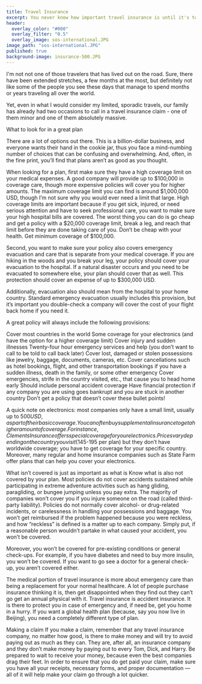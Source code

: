 ```yaml
---
title: Travel Insurance
excerpt: You never know how important travel insurance is until it's too late.
header:
  overlay_color: "#000"
  overlay_filter: "0.5"
  overlay_image: sos-international.JPG
image_path: "sos-international.JPG"
published: true
background-image: insurance-500.JPG
---
```


I'm not not one of those travelers that has lived out on the road.  Sure, there have been extended stretches, a few months at the most, but definitely not like some of the people you see these days that manage to spend months or years traveling all over the world.

Yet, even in what I would consider my limited, sporadic travels, our family has already had two occasions to call in a travel insurance claim - one of them minor and one of them absolutely massive.  

What to look for in a great plan

There are a lot of options out there. This is a billion-dollar business, and everyone wants their hand in the cookie jar, thus you face a mind-numbing number of choices that can be confusing and overwhelming. And, often, in the fine print, you’ll find that plans aren’t as good as you thought.

When looking for a plan, first make sure they have a high coverage limit on your medical expenses. A good company will provide up to $100,000 in coverage care, though more expensive policies will cover you for higher amounts. The maximum coverage limit you can find is around $1,000,000 USD, though I’m not sure why you would ever need a limit that large. High coverage limits are important because if you get sick, injured, or need serious attention and have to seek professional care, you want to make sure your high hospital bills are covered. The worst thing you can do is go cheap and get a policy with a $20,000 coverage limit, break a leg, and reach that limit before they are done taking care of you. Don’t be cheap with your health. Get minimum coverage of $100,000.

Second, you want to make sure your policy also covers emergency evacuation and care that is separate from your medical coverage. If you are hiking in the woods and you break your leg, your policy should cover your evacuation to the hospital. If a natural disaster occurs and you need to be evacuated to somewhere else, your plan should cover that as well. This protection should cover an expense of up to $300,000 USD.

Additionally, evacuation also should mean from the hospital to your home country. Standard emergency evacuation usually includes this provision, but it’s important you double-check a company will cover the cost of your flight back home if you need it.

A great policy will always include the following provisions:

Cover most countries in the world
Some coverage for your electronics (and have the option for a higher coverage limit)
Cover injury and sudden illnesses
Twenty-four hour emergency services and help (you don’t want to call to be told to call back later)
Cover lost, damaged or stolen possessions like jewelry, baggage, documents, cameras, etc.
Cover cancellations such as hotel bookings, flight, and other transportation bookings if you have a sudden illness, death in the family, or some other emergency
Cover emergencies, strife in the country visited, etc., that cause you to head home early
Should include personal accident coverage
Have financial protection if any company you are using goes bankrupt and you are stuck in another country
Don’t get a policy that doesn’t cover these bullet points!

A quick note on electronics: most companies only have a small limit, usually up to $500 USD, as part of their basic coverage. You can often buy supplemental insurance to get a higher amount of coverage. For instance, Clements Insurance offers special coverage for your electronics. Prices vary depending on the country you visit ($145-195 per plan) but they don’t have worldwide coverage; you have to get coverage for your specific country. Moreover, many regular and home insurance companies such as State Farm offer plans that can help you cover your electronics.

What isn’t covered is just as important as what is
Know what is also not covered by your plan. Most policies do not cover accidents sustained while participating in extreme adventure activities such as hang gliding, paragliding, or bungee jumping unless you pay extra. The majority of companies won’t cover you if you injure someone on the road (called third-party liability). Policies do not normally cover alcohol- or drug-related incidents, or carelessness in handling your possessions and baggage. You won’t get reimbursed if the problem happened because you were reckless, and how “reckless” is defined is a matter up to each company. Simply put, if a reasonable person wouldn’t partake in what caused your accident, you won’t be covered.

Moreover, you won’t be covered for pre-existing conditions or general check-ups. For example, if you have diabetes and need to buy more insulin, you won’t be covered. If you want to go see a doctor for a general check-up, you aren’t covered either.

The medical portion of travel insurance is more about emergency care than being a replacement for your normal healthcare. A lot of people purchase insurance thinking it is, then get disappointed when they find out they can’t go get an annual physical with it. Travel insurance is accident insurance. It is there to protect you in case of emergency and, if need be, get you home in a hurry. If you want a global health plan (because, say you now live in Beijing), you need a completely different type of plan.

Making a claim
If you make a claim, remember that any travel insurance company, no matter how good, is there to make money and will try to avoid paying out as much as they can. They are, after all, an insurance company and they don’t make money by paying out to every Tom, Dick, and Harry. Be prepared to wait to receive your money, because even the best companies drag their feet. In order to ensure that you do get paid your claim, make sure you have all your receipts, necessary forms, and proper documentation — all of it will help make your claim go through a lot quicker.

